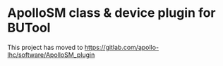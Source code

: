 # ApolloSM class & device plugin for BUTool

This project has moved to https://gitlab.com/apollo-lhc/software/ApolloSM_plugin
